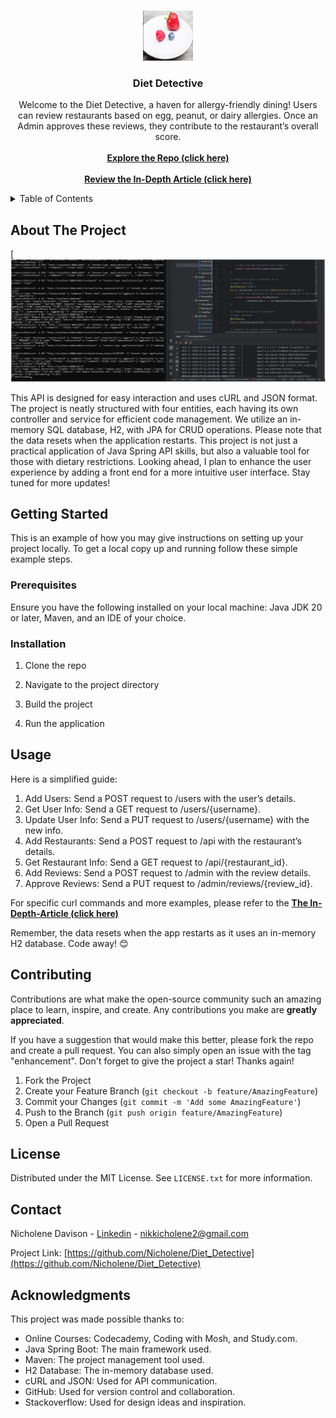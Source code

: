 <a name="readme-top"></a>

<!-- PROJECT LOGO -->
<br />
<div align="center">
    <img src="images/logo.png" alt="Logo" width="80" height="80">
  </a>

<h3 align="center">Diet Detective</h3>

  <p align="center">
    Welcome to the Diet Detective, a haven for allergy-friendly dining! Users can review restaurants based on egg, peanut, or dairy allergies. Once an Admin approves these reviews, they contribute to   
the restaurant’s overall score.
<br />

  <br />
  <a href="https://github.com/Nicholene/Diet_Detective" target="_blank"><strong>Explore the Repo (click here)</strong></a>
  <br />
  <br />
  <a href="https://medium.com/@nikkicholene2/backend-application-project-diet-detective-4557f317f72c" target="_blank"><strong>Review the In-Depth Article (click here)</strong></a>
  
  </p>
</div>



<!-- TABLE OF CONTENTS -->
<details>
  <summary>Table of Contents</summary>
  <ol>
    <li>
      <a href="#about-the-project">About The Project</a>
      <ul>
        <li><a href="#built-with">Built With</a></li>
      </ul>
    </li>
    <li>
      <a href="#getting-started">Getting Started</a>
      <ul>
        <li><a href="#prerequisites">Prerequisites</a></li>
        <li><a href="#installation">Installation</a></li>
      </ul>
    </li>
    <li><a href="#usage">Usage</a></li>
    <li><a href="#roadmap">Roadmap</a></li>
    <li><a href="#contributing">Contributing</a></li>
    <li><a href="#license">License</a></li>
    <li><a href="#contact">Contact</a></li>
    <li><a href="#acknowledgments">Acknowledgments</a></li>
  </ol>
</details>



<!-- ABOUT THE PROJECT -->
## About The Project

[![Product Name Screen Shot][product-screenshot]

This API is designed for easy interaction and uses cURL and JSON format. The project is neatly structured with four entities, each having its own controller and service for efficient code management.
We utilize an in-memory SQL database, H2, with JPA for CRUD operations. Please note that the data resets when the application restarts. This project is not just a practical application of Java Spring API skills, but also a valuable tool for those with dietary restrictions. Looking ahead, I plan to enhance the user experience by adding a front end for a more intuitive user interface. Stay tuned for more updates!



<!-- GETTING STARTED -->
## Getting Started

This is an example of how you may give instructions on setting up your project locally.
To get a local copy up and running follow these simple example steps.

### Prerequisites

Ensure you have the following installed on your local machine: Java JDK 20 or later, Maven, and an IDE of your choice.



### Installation

1. Clone the repo
  
2. Navigate to the project directory
  
3. Build the project

4. Run the application

<!-- USAGE EXAMPLES -->
## Usage

Here is a simplified guide:

1. Add Users: Send a POST request to /users with the user’s details.
2. Get User Info: Send a GET request to /users/{username}.
3. Update User Info: Send a PUT request to /users/{username} with the new info.
4. Add Restaurants: Send a POST request to /api with the restaurant’s details.
5. Get Restaurant Info: Send a GET request to /api/{restaurant_id}.
6. Add Reviews: Send a POST request to /admin with the review details.
7. Approve Reviews: Send a PUT request to /admin/reviews/{review_id}.

For specific curl commands and more examples, please refer to the  <a href="https://medium.com/@nikkicholene2/backend-application-project-diet-detective-4557f317f72c" target="_blank"><strong>The In-Depth-Article (click here)</strong></a>

Remember, the data resets when the app restarts as it uses an in-memory H2 database. Code away! 😊


<!-- CONTRIBUTING -->
## Contributing

Contributions are what make the open-source community such an amazing place to learn, inspire, and create. Any contributions you make are **greatly appreciated**.

If you have a suggestion that would make this better, please fork the repo and create a pull request. You can also simply open an issue with the tag "enhancement".
Don't forget to give the project a star! Thanks again!

1. Fork the Project
2. Create your Feature Branch (`git checkout -b feature/AmazingFeature`)
3. Commit your Changes (`git commit -m 'Add some AmazingFeature'`)
4. Push to the Branch (`git push origin feature/AmazingFeature`)
5. Open a Pull Request


<!-- LICENSE -->
## License

Distributed under the MIT License. See `LICENSE.txt` for more information.


<!-- CONTACT -->
## Contact

Nicholene Davison - [Linkedin](https://www.linkedin.com/in/nicholenedavison) - nikkicholene2@gmail.com

Project Link: [https://github.com/Nicholene/Diet_Detective](https://github.com/Nicholene/Diet_Detective)


<!-- ACKNOWLEDGMENTS -->
## Acknowledgments

This project was made possible thanks to:
* Online Courses: Codecademy, Coding with Mosh, and Study.com.
* Java Spring Boot: The main framework used.
* Maven: The project management tool used.
* H2 Database: The in-memory database used.
* cURL and JSON: Used for API communication.
* GitHub: Used for version control and collaboration.
* Stackoverflow: Used for design ideas and inspiration.




<!-- MARKDOWN LINKS & IMAGES -->
<!-- https://www.markdownguide.org/basic-syntax/#reference-style-links -->
[contributors-shield]: https://img.shields.io/github/contributors/github_username/repo_name.svg?style=for-the-badge

[license-url]: https://github.com/github_username/repo_name/blob/master/LICENSE.txt
[linkedin-shield]: https://img.shields.io/badge/-LinkedIn-black.svg?style=for-the-badge&logo=linkedin&colorB=555
[linkedin-url]: https://linkedin.com/in/linkedin_username
[product-screenshot]: images/screenshot.png
[Next.js]: https://img.shields.io/badge/next.js-000000?style=for-the-badge&logo=nextdotjs&logoColor=white
[Next-url]: https://nextjs.org/

